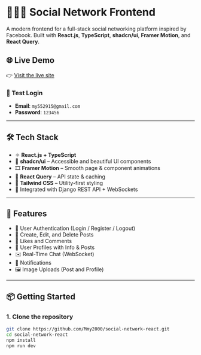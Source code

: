 # 🧑‍🤝‍🧑 Social Network Frontend

A modern frontend for a full-stack social networking platform inspired by Facebook. Built with **React.js**, **TypeScript**, **shadcn/ui**, **Framer Motion**, and **React Query**.

## 🌐 Live Demo

👉 [Visit the live site](https://social-network-react-black.vercel.app/)

### 🔐 Test Login

- **Email**: `my552915@gmail.com`  
- **Password**: `123456`

---

## 🛠 Tech Stack

- ⚛️ **React.js + TypeScript**
- 🎨 **shadcn/ui** – Accessible and beautiful UI components
- 🎞️ **Framer Motion** – Smooth page & component animations
- 🔄 **React Query** – API state & caching
- 💨 **Tailwind CSS** – Utility-first styling
- 📡 Integrated with Django REST API + WebSockets

---

## 🚀 Features

- 🔐 User Authentication (Login / Register / Logout)
- 📝 Create, Edit, and Delete Posts
- 💬 Likes and Comments
- 🧾 User Profiles with Info & Posts
- ✉️ Real-Time Chat (WebSocket)
- 🔔 Notifications
- 🖼️ Image Uploads (Post and Profile)

---

## 📦 Getting Started

### 1. Clone the repository

```bash
git clone https://github.com/Mmy2000/social-network-react.git
cd social-network-react
npm install
npm run dev
